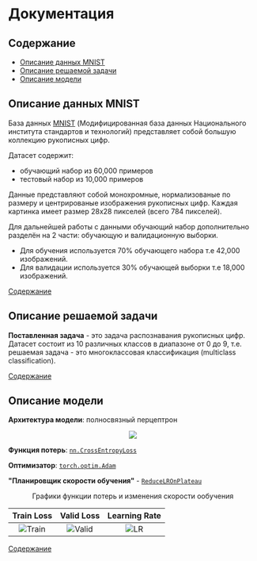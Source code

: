 # Документация

## Содержание <a id="toc"></a>

* [Описание данных MNIST](#data_description)
* [Описание решаемой задачи](#task_description)
* [Описание модели](#model_description)

## Описание данных MNIST <a id="data_description"></a>

База данных [MNIST](http://yann.lecun.com/exdb/mnist/) (Модифицированная база данных Национального института стандартов и технологий) представляет собой большую коллекцию рукописных цифр.

Датасет содержит:
* обучающий набор из 60,000 примеров
* тестовый набор из 10,000 примеров

Данные представляют собой монохромные, нормализованые по размеру и центрированые изображения рукописных цифр. Каждая картинка имеет размер 28х28 пикселей (всего 784 пикселей).

Для дальнейшей работы с данными обучающий набор дополнительно разделён на 2 части: обучающую и валидационную выборки.
* Для обучения используется 70% обучающего набора т.е 42,000 изображений.
* Для валидации используется 30% обучающей выборки т.е 18,000 изображений.

[Содержание](toc)

## Описание решаемой задачи <a id="task_description"></a>

**Поставленная задача** - это задача распознавания рукописных цифр. Датасет состоит из 10 различных классов в диапазоне от 0 до 9, т.е. решаемая задача - это многоклассовая классификация (multiclass classification).

[Содержание](toc)

## Описание модели <a id="model_description"></a>

**Архитектура модели**: полносвязный перцептрон

<p align="center">
<img src="./assets/model_architecture.png">
</p>

**Функция потерь**: [`nn.CrossEntropyLoss`](https://pytorch.org/docs/stable/generated/torch.nn.CrossEntropyLoss.html#crossentropyloss)

**Оптимизатор**: [`torch.optim.Adam`](https://pytorch.org/docs/stable/generated/torch.optim.Adam.html#torch.optim.Adam)

**"Планировщик скорости обучения"** - [`ReduceLROnPlateau`](https://pytorch.org/docs/stable/generated/torch.optim.lr_scheduler.ReduceLROnPlateau.html)

<center> Графики функции потерь и изменения скорости ообучения </center>

|Train Loss                         | Valid Loss                        | Learning Rate                     |
|:---------------------------------:|:---------------------------------:|:---------------------------------:|
|![Train](./assets/train_loss.jpg)  |![Valid](./assets/valid_loss.jpg)  |![LR](./assets/learning_rate.jpg)  |

[Содержание](toc)
